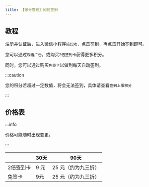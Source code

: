 ```yaml
---
title: 【账号管理】如何签到
---
```


## 教程

注册并认证后，进入微信小程序`简幻欢`，点击签到，再点击开始签到即可。

您可以通过`观看广告`，或购买`2倍签到卡`获得更多积分。

同时，您可以通过购买`免签卡`以做到每天自动签到。

:::caution

您的积分若超过一定数值，将会无法签到，具体请查看`签到上限积分`

:::

## 价格表

:::info

价格可能随时出现变更。

:::

|   | 30天 | 90天 |
|-------|-----|-----|
| 2倍签到卡 | 9 元 | 25 元（约为九三折） |
| 免签卡 | 9元 | 25 元（约为九三折） |

